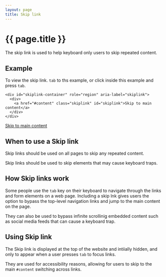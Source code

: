 ```yaml
---
layout: page
title: Skip link
---
```


# {{ page.title }}

The skip link is used to help keyboard only users to skip repeated content.

## Example

To view the skip link. `tab` to ths example, or click inside this example and press `tab`.

	<div id="skiplink-container" role="region" aria-label="skiplink">
	  <div>
	    <a href="#content" class="skiplink" id="skiplink">Skip to main content</a>
	  </div>
	</div>

<div id="skiplink-container" role="region" aria-label="skiplink">
  <div>
    <a href="#content" class="skiplink" id="skiplink">Skip to main content</a>
  </div>
</div>

## When to use a Skip link

Skip links should be used on all pages to skip any repeated content.

Skip links should be used to skip elements that may cause keyboard traps.

## How Skip links work

Some people use the `tab` key on their keyboard to navigate through the links and form elements on a web page. Including a skip lnk gives users the option to bypass the top-level navigation links and jump to the main content on the page.

They can also be used to bypass infinite scrollinig embedded content such as social media feeds that can cause a keyboard trap.


## Using Skip link

The Skip link is displayed at the top of the website and intiially hidden, and only to appear when a user presses `tab` to focus links.

They are used for accessibility reasons, allowing for users to skip to the main `#content` switching across links.